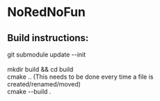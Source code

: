 # NoRedNoFun

## Build instructions:
git submodule update --init<br/>
<br/>
mkdir build && cd build<br/>
cmake .. (This needs to be done every time a file is created/renamed/moved) <br/>
cmake --build .<br/>


